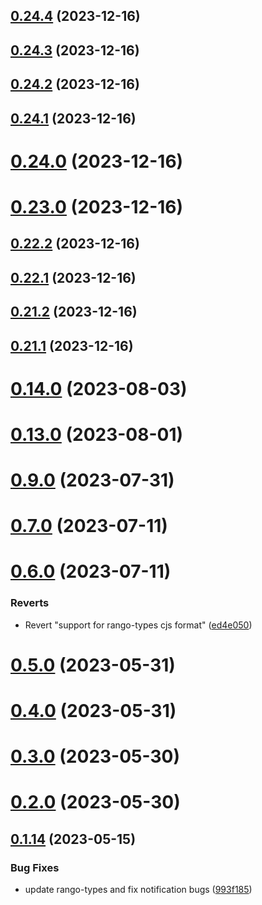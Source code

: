 ## [0.24.4](https://github.com/yeager-eren/rango-client/compare/provider-phantom@0.24.3...provider-phantom@0.24.4) (2023-12-16)



## [0.24.3](https://github.com/yeager-eren/rango-client/compare/provider-phantom@0.24.2...provider-phantom@0.24.3) (2023-12-16)



## [0.24.2](https://github.com/yeager-eren/rango-client/compare/provider-phantom@0.24.1...provider-phantom@0.24.2) (2023-12-16)



## [0.24.1](https://github.com/yeager-eren/rango-client/compare/provider-phantom@0.24.0...provider-phantom@0.24.1) (2023-12-16)



# [0.24.0](https://github.com/yeager-eren/rango-client/compare/provider-phantom@0.23.0...provider-phantom@0.24.0) (2023-12-16)



# [0.23.0](https://github.com/yeager-eren/rango-client/compare/provider-phantom@0.22.2...provider-phantom@0.23.0) (2023-12-16)



## [0.22.2](https://github.com/yeager-eren/rango-client/compare/provider-phantom@0.22.1...provider-phantom@0.22.2) (2023-12-16)



## [0.22.1](https://github.com/yeager-eren/rango-client/compare/provider-phantom@0.21.2...provider-phantom@0.22.1) (2023-12-16)



## [0.21.2](https://github.com/yeager-eren/rango-client/compare/provider-phantom@0.21.1-next.68...provider-phantom@0.21.2) (2023-12-16)



## [0.21.1](https://github.com/yeager-eren/rango-client/compare/provider-phantom@0.22.0...provider-phantom@0.21.1) (2023-12-16)



# [0.14.0](https://github.com/rango-exchange/rango-client/compare/provider-phantom@0.13.0...provider-phantom@0.14.0) (2023-08-03)



# [0.13.0](https://github.com/rango-exchange/rango-client/compare/provider-phantom@0.12.0...provider-phantom@0.13.0) (2023-08-01)



# [0.9.0](https://github.com/rango-exchange/rango-client/compare/provider-phantom@0.8.0...provider-phantom@0.9.0) (2023-07-31)



# [0.7.0](https://github.com/rango-exchange/rango-client/compare/provider-phantom@0.6.0...provider-phantom@0.7.0) (2023-07-11)



# [0.6.0](https://github.com/rango-exchange/rango-client/compare/provider-phantom@0.5.0...provider-phantom@0.6.0) (2023-07-11)


### Reverts

* Revert "support for rango-types cjs format" ([ed4e050](https://github.com/rango-exchange/rango-client/commit/ed4e050bfc0dcde7aeffa6b0d73b02080a5721eb))



# [0.5.0](https://github.com/rango-exchange/rango-client/compare/provider-phantom@0.4.0...provider-phantom@0.5.0) (2023-05-31)



# [0.4.0](https://github.com/rango-exchange/rango-client/compare/provider-phantom@0.3.0...provider-phantom@0.4.0) (2023-05-31)



# [0.3.0](https://github.com/rango-exchange/rango-client/compare/provider-phantom@0.2.0...provider-phantom@0.3.0) (2023-05-30)



# [0.2.0](https://github.com/rango-exchange/rango-client/compare/provider-phantom@0.1.15...provider-phantom@0.2.0) (2023-05-30)



## [0.1.14](https://github.com/rango-exchange/rango-client/compare/provider-phantom@0.1.13...provider-phantom@0.1.14) (2023-05-15)


### Bug Fixes

* update rango-types and fix notification bugs ([993f185](https://github.com/rango-exchange/rango-client/commit/993f185e0b8c5e5e15a2c65ba2d85d1f9c8daa90))



